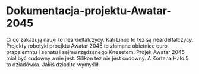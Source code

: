 # Dokumentacja-projektu-Awatar-2045
Ci co zakazują nauki to neardeltalczycy. Kali Linux to też są neardeltalczycy. 
Projekty robotyki proejktu Awatar 2045 to złamane obietnice euro prapalemntu i senatu i sejmu rządząnego Knesetem. 
Projek Awatar 2045 miał być cudowny a nie jest. Silikon też nie jest cudowny. 
A Kortana Halo 5 to dziadówka. 
Jakiś dziad to wymyślił. 
